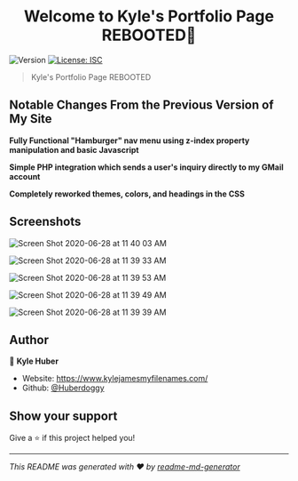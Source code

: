 <h1 align="center">Welcome to Kyle's Portfolio Page REBOOTED👋</h1>
<p>
  <img alt="Version" src="https://img.shields.io/badge/version-1.0.0-blue.svg?cacheSeconds=2592000" />
  <a href="#" target="_blank">
    <img alt="License: ISC" src="https://img.shields.io/badge/License-ISC-yellow.svg" />
  </a>
</p>

> Kyle's Portfolio Page REBOOTED

## Notable Changes From the Previous Version of My Site

**Fully Functional "Hamburger" nav menu using z-index property manipulation and basic Javascript**

**Simple PHP integration which sends a user's inquiry directly to my GMail account**

**Completely reworked themes, colors, and headings in the CSS**

## Screenshots

![Screen Shot 2020-06-28 at 11 40 03 AM](https://user-images.githubusercontent.com/16614357/85953496-3eba7100-b936-11ea-8a56-0b042590d4b0.png)

![Screen Shot 2020-06-28 at 11 39 33 AM](https://user-images.githubusercontent.com/16614357/85953490-3a8e5380-b936-11ea-9c45-b4fbed04ed44.png)

![Screen Shot 2020-06-28 at 11 39 53 AM](https://user-images.githubusercontent.com/16614357/85953485-395d2680-b936-11ea-90f5-88c32b366414.png)

![Screen Shot 2020-06-28 at 11 39 49 AM](https://user-images.githubusercontent.com/16614357/85953488-39f5bd00-b936-11ea-964b-e5080564bdbc.png)

![Screen Shot 2020-06-28 at 11 39 39 AM](https://user-images.githubusercontent.com/16614357/85953489-3a8e5380-b936-11ea-95d7-de3003c8966f.png)





## Author

👤 **Kyle Huber**

* Website: https://www.kylejamesmyfilenames.com/
* Github: [@Huberdoggy](https://github.com/Huberdoggy)

## Show your support

Give a ⭐️ if this project helped you!

***
_This README was generated with ❤️ by [readme-md-generator](https://github.com/kefranabg/readme-md-generator)_